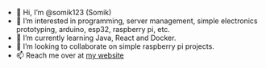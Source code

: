 - 👋 Hi, I’m @somik123 (Somik)
- 👀 I’m interested in programming, server management, simple electronics prototyping, arduino, esp32, raspberry pi, etc.
- 🌱 I’m currently learning Java, React and Docker.
- 💞️ I’m looking to collaborate on simple raspberry pi projects.
- 📫 Reach me over at [my website](https://ziox.us/contact)

<!---
somik123/somik123 is a ✨ special ✨ repository because its `README.md` (this file) appears on your GitHub profile.
You can click the Preview link to take a look at your changes.
--->

